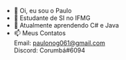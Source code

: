 - 👋 Oi, eu sou o Paulo
- 👀 Estudante de SI no IFMG
- 🌱 Atualmente aprendendo C# e Java
- 📫 Meus Contatos<br> 
      Email: paulonog061@gmail.com<br>
      Discord: Corumbá#6094

<!---
pnn99/pnn99 is a ✨ special ✨ repository because its `README.md` (this file) appears on your GitHub profile.
You can click the Preview link to take a look at your changes.
--->
